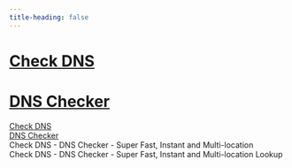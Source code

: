```yaml
---
title-heading: false
---
```

# <a href="https://checkdns.pro">Check DNS</a>
# <a href="https://checkdns.pro">DNS Checker</a>

<a href="https://checkdns.pro">Check DNS</a><br />
<a href="https://checkdns.pro">DNS Checker</a><br />
Check DNS - DNS Checker - Super Fast, Instant and Multi-location<br />
Check DNS - DNS Checker - Super Fast, Instant and Multi-location Lookup<br />


